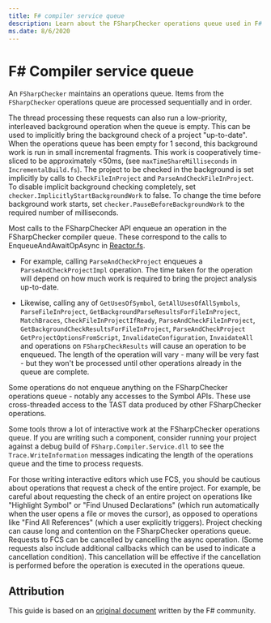 ```yaml
---
title: F# compiler service queue
description: Learn about the FSharpChecker operations queue used in F# tooling.
ms.date: 8/6/2020
---
```


# F# Compiler service queue

An `FSharpChecker` maintains an operations queue. Items from the `FSharpChecker` operations queue are processed
sequentially and in order.

The thread processing these requests can also run a low-priority, interleaved background operation when the queue is empty. This can be used to implicitly bring the background check of a project "up-to-date". When the operations queue has been empty for 1 second, this background work is run in small  incremental fragments. This work is cooperatively time-sliced to be approximately <50ms, (see `maxTimeShareMilliseconds` in `IncrementalBuild.fs`). The project to be checked in the background is set implicitly by calls to `CheckFileInProject` and `ParseAndCheckFileInProject`. To disable implicit background checking completely, set `checker.ImplicitlyStartBackgroundWork` to false. To change the time before background work starts, set `checker.PauseBeforeBackgroundWork` to the required number of milliseconds.

Most calls to the FSharpChecker API enqueue an operation in the FSharpChecker compiler queue. These correspond to the calls to EnqueueAndAwaitOpAsync in [Reactor.fs](https://github.com/dotnet/fsharp/blob/master/src/fsharp/service/Reactor.fsi).

* For example, calling `ParseAndCheckProject` enqueues a `ParseAndCheckProjectImpl` operation. The time taken for the operation will depend on how much work is required to bring the project analysis up-to-date.

* Likewise, calling any of `GetUsesOfSymbol`, `GetAllUsesOfAllSymbols`, `ParseFileInProject`, `GetBackgroundParseResultsForFileInProject`, `MatchBraces`, `CheckFileInProjectIfReady`, `ParseAndCheckFileInProject`, `GetBackgroundCheckResultsForFileInProject`, `ParseAndCheckProject` `GetProjectOptionsFromScript`, `InvalidateConfiguration`, `InvaidateAll` and operations on `FSharpCheckResults` will cause an operation to be enqueued. The length of the operation will vary - many will be very fast - but they won't be processed until other operations already in the queue are complete.

Some operations do not enqueue anything on the FSharpChecker operations queue - notably any accesses to the Symbol APIs. These use cross-threaded access to the TAST data produced by other FSharpChecker operations.

Some tools throw a lot of interactive work at the FSharpChecker operations queue. If you are writing such a component, consider running your project against a debug build of `FSharp.Compiler.Service.dll` to see the `Trace.WriteInformation` messages indicating the length of the operations queue and the time to process requests.

For those writing interactive editors which use FCS, you should be cautious about operations that request a check of  the entire project. For example, be careful about requesting the check of an entire project on operations like "Highlight Symbol" or "Find Unused Declarations" (which run automatically when the user opens a file or moves the cursor), as opposed to operations like "Find All References" (which a user explicitly triggers). Project checking can cause long and contention on the FSharpChecker operations queue. Requests to FCS can be cancelled by cancelling the async operation. (Some requests also
include additional callbacks which can be used to indicate a cancellation condition). This cancellation will be effective if the cancellation is performed before the operation is executed in the operations queue.

## Attribution

This guide is based on an [original document](https://fsharp.github.io/FSharp.Compiler.Service/queue.html) written by the F# community.
